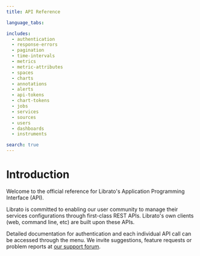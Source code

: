 ```yaml
---
title: API Reference

language_tabs:

includes:
  - authentication
  - response-errors
  - pagination
  - time-intervals
  - metrics
  - metric-attributes
  - spaces
  - charts
  - annotations
  - alerts
  - api-tokens
  - chart-tokens
  - jobs
  - services
  - sources
  - users
  - dashboards
  - instruments

search: true
---
```


# Introduction

Welcome to the official reference for Librato's
Application Programming Interface (API).

Librato is committed to enabling our
user community to manage their services configurations
through first-class REST APIs. Librato's own
clients (web, command line, etc) are built upon these APIs.

Detailed documentation for authentication and each individual API call can
be accessed through the menu. We invite suggestions, feature
requests or problem reports at
[our support forum](http://www.librato.com/docs/kb).

